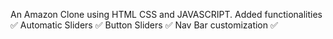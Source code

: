 An Amazon Clone using HTML CSS and JAVASCRIPT.
Added functionalities ✅
Automatic Sliders ✅
Button Sliders ✅
Nav Bar customization ✅
